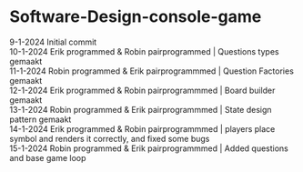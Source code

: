 # Software-Design-console-game

9-1-2024 Initial commit<br>
10-1-2024 Erik programmed & Robin pairprogrammed | Questions types gemaakt<br>
11-1-2024 Robin programmed & Erik pairprogrammmed | Question Factories gemaakt<br>
12-1-2024 Erik programmed & Robin pairprogrammmed | Board builder gemaakt<br>
13-1-2024 Robin programmed & Erik pairprogrammmed | State design pattern gemaakt<br>
14-1-2024 Erik programmed & Robin pairprogrammmed | players place symbol and renders it correctly, and fixed some bugs <br>
15-1-2024 Robin programmed & Erik pairprogrammmed | Added questions and base game loop<br>
